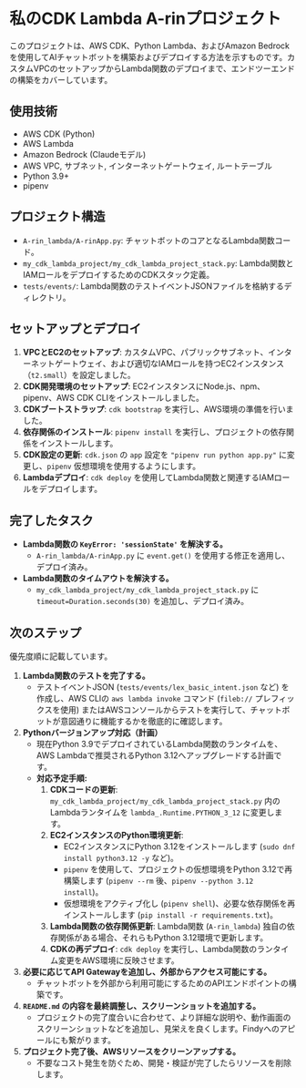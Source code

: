 # 私のCDK Lambda A-rinプロジェクト

このプロジェクトは、AWS CDK、Python Lambda、およびAmazon Bedrockを使用してAIチャットボットを構築およびデプロイする方法を示すものです。カスタムVPCのセットアップからLambda関数のデプロイまで、エンドツーエンドの構築をカバーしています。

## 使用技術

* AWS CDK (Python)
* AWS Lambda
* Amazon Bedrock (Claudeモデル)
* AWS VPC, サブネット, インターネットゲートウェイ, ルートテーブル
* Python 3.9+
* pipenv

## プロジェクト構造

* `A-rin_lambda/A-rinApp.py`: チャットボットのコアとなるLambda関数コード。
* `my_cdk_lambda_project/my_cdk_lambda_project_stack.py`: Lambda関数とIAMロールをデプロイするためのCDKスタック定義。
* `tests/events/`: Lambda関数のテストイベントJSONファイルを格納するディレクトリ。

## セットアップとデプロイ

1.  **VPCとEC2のセットアップ**: カスタムVPC、パブリックサブネット、インターネットゲートウェイ、および適切なIAMロールを持つEC2インスタンス（`t2.small`）を設定しました。
2.  **CDK開発環境のセットアップ**: EC2インスタンスにNode.js、npm、pipenv、AWS CDK CLIをインストールしました。
3.  **CDKブートストラップ**: `cdk bootstrap` を実行し、AWS環境の準備を行いました。
4.  **依存関係のインストール**: `pipenv install` を実行し、プロジェクトの依存関係をインストールします。
5.  **CDK設定の更新**: `cdk.json` の `app` 設定を `"pipenv run python app.py"` に変更し、`pipenv` 仮想環境を使用するようにします。
6.  **Lambdaデプロイ**: `cdk deploy` を使用してLambda関数と関連するIAMロールをデプロイします。

## 完了したタスク

*   **Lambda関数の `KeyError: 'sessionState'` を解決する。**
    *   `A-rin_lambda/A-rinApp.py` に `event.get()` を使用する修正を適用し、デプロイ済み。
*   **Lambda関数のタイムアウトを解決する。**
    *   `my_cdk_lambda_project/my_cdk_lambda_project_stack.py` に `timeout=Duration.seconds(30)` を追加し、デプロイ済み。

## 次のステップ

優先度順に記載しています。

1.  **Lambda関数のテストを完了する。**
    * テストイベントJSON (`tests/events/lex_basic_intent.json` など) を作成し、AWS CLIの `aws lambda invoke` コマンド (`fileb://` プレフィックスを使用) またはAWSコンソールからテストを実行して、チャットボットが意図通りに機能するかを徹底的に確認します。
2.  **Pythonバージョンアップ対応（計画）**
    * 現在Python 3.9でデプロイされているLambda関数のランタイムを、AWS Lambdaで推奨されるPython 3.12へアップグレードする計画です。
    * **対応予定手順:**
        1.  **CDKコードの更新**: `my_cdk_lambda_project/my_cdk_lambda_project_stack.py` 内のLambdaランタイムを `lambda_.Runtime.PYTHON_3_12` に変更します。
        2.  **EC2インスタンスのPython環境更新**:
            * EC2インスタンスにPython 3.12をインストールします (`sudo dnf install python3.12 -y` など)。
            * `pipenv` を使用して、プロジェクトの仮想環境をPython 3.12で再構築します (`pipenv --rm` 後、`pipenv --python 3.12 install`)。
            * 仮想環境をアクティブ化し (`pipenv shell`)、必要な依存関係を再インストールします (`pip install -r requirements.txt`)。
        3.  **Lambda関数の依存関係更新**: Lambda関数 (`A-rin_lambda`) 独自の依存関係がある場合、それらもPython 3.12環境で更新します。
        4.  **CDKの再デプロイ**: `cdk deploy` を実行し、Lambda関数のランタイム変更をAWS環境に反映させます。
3.  **必要に応じてAPI Gatewayを追加し、外部からアクセス可能にする。**
    * チャットボットを外部から利用可能にするためのAPIエンドポイントの構築です。
4.  **`README.md` の内容を最終調整し、スクリーンショットを追加する。**
    * プロジェクトの完了度合いに合わせて、より詳細な説明や、動作画面のスクリーンショットなどを追加し、見栄えを良くします。Findyへのアピールにも繋がります。
5.  **プロジェクト完了後、AWSリソースをクリーンアップする。**
    * 不要なコスト発生を防ぐため、開発・検証が完了したらリソースを削除します。
